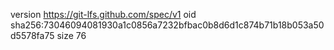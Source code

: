 version https://git-lfs.github.com/spec/v1
oid sha256:73046094081930a1c0856a7232bfbac0b8d6d1c874b71b18b053a50d5578fa75
size 76
